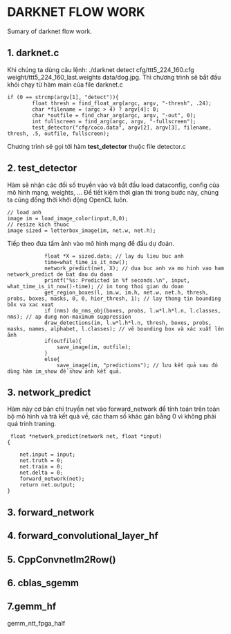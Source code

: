 # DARKNET FLOW WORK
Sumary of darknet flow work.
## 1. darknet.c
Khi chúng ta dùng câu lệnh: ./darknet detect cfg/ttt5_224_160.cfg weight/ttt5_224_160_last.weights data/dog.jpg. Thì chương trình sẽ bắt đầu khỏi chạy từ hàm main của
file darknet.c

```
if (0 == strcmp(argv[1], "detect")){
        float thresh = find_float_arg(argc, argv, "-thresh", .24);
        char *filename = (argc > 4) ? argv[4]: 0;
        char *outfile = find_char_arg(argc, argv, "-out", 0);
        int fullscreen = find_arg(argc, argv, "-fullscreen");
        test_detector("cfg/coco.data", argv[2], argv[3], filename, thresh, .5, outfile, fullscreen);
```
Chương trình sẽ gọi tới hàm **test_detector** thuộc file detector.c
## 2. test_detector
Hàm sẽ nhận các đối số truyền vào và bắt đầu load dataconfig, config của mô hình mạng, weights, ... Để tiết kiệm thời gian thì trong bước này, chúng ta cũng đồng thời
khởi động OpenCL luôn.
```
// load anh 
image im = load_image_color(input,0,0);
// resize kich thuoc 
image sized = letterbox_image(im, net.w, net.h);
```
Tiếp theo đưa tấm ảnh vào mô hình mạng để đầu dự đoán.
```
            float *X = sized.data; // lay du lieu buc anh
            time=what_time_is_it_now();
            network_predict(net, X); // dua buc anh va mo hinh vao ham network_predict de bat dau du doan
            printf("%s: Predicted in %f seconds.\n", input, what_time_is_it_now()-time); // in tong thoi gian du doan 
            get_region_boxes(l, im.w, im.h, net.w, net.h, thresh, probs, boxes, masks, 0, 0, hier_thresh, 1); // lay thong tin bounding bõx va xac xuat
            if (nms) do_nms_obj(boxes, probs, l.w*l.h*l.n, l.classes, nms); // ap dung non-maximum suppression
            draw_detections(im, l.w*l.h*l.n, thresh, boxes, probs, masks, names, alphabet, l.classes); // vẽ bounding box và xác xuất lên ảnh
            if(outfile){
                save_image(im, outfile);
            }
            else{
                save_image(im, "predictions"); // lưu kết quả sau đó dùng hàm im_show để show ảnh kết quả.
```
## 3. network_predict 
Hàm này cơ bản chỉ truyền net vào forward_network để tính toán trên toàn bộ mô hình và trả kết quả về, các tham số khác gán bằng 0 vì không phải quá trinh traning.
```
 float *network_predict(network net, float *input)
{

    net.input = input;
    net.truth = 0;
    net.train = 0;
    net.delta = 0;
    forward_network(net);
    return net.output;
}
```
## 3. forward_network

## 4. forward_convolutional_layer_hf

## 5. CppConvnetIm2Row() 

## 6. cblas_sgemm

## 7.gemm_hf
gemm_ntt_fpga_half


